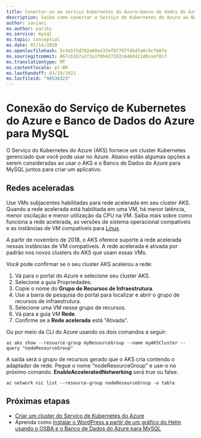 ```yaml
---
title: Conectar-se ao serviço kubernetes do Azure-banco de dados do Azure para MySQL
description: Saiba como conectar o Serviço de Kubernetes do Azure ao Banco de Dados do Azure para MySQL
author: savjani
ms.author: pariks
ms.service: mysql
ms.topic: conceptual
ms.date: 07/14/2020
ms.openlocfilehash: 5c4a5f5d792a60ed3fef07797fdbdfa0c9cfb8fe
ms.sourcegitcommit: 867cb1b7a1f3a1f0b427282c648d411d0ca4f81f
ms.translationtype: MT
ms.contentlocale: pt-BR
ms.lasthandoff: 03/19/2021
ms.locfileid: "94534323"
---
```

# <a name="connecting-azure-kubernetes-service-and-azure-database-for-mysql"></a>Conexão do Serviço de Kubernetes do Azure e Banco de Dados do Azure para MySQL

O Serviço do Kubernetes do Azure (AKS) fornece um cluster Kubernetes gerenciado que você pode usar no Azure. Abaixo estão algumas opções a serem consideradas ao usar o AKS e o Banco de Dados do Azure para MySQL juntos para criar um aplicativo.


## <a name="accelerated-networking"></a>Redes aceleradas
Use VMs subjacentes habilitadas para rede acelerada em seu cluster AKS. Quando a rede acelerada está habilitada em uma VM, há menor latência, menor oscilação e menor utilização da CPU na VM. Saiba mais sobre como funciona a rede acelerada, as versões de sistema operacional compatíveis e as instâncias de VM compatíveis para [Linux](../virtual-network/create-vm-accelerated-networking-cli.md).

A partir de novembro de 2018, o AKS oferece suporte à rede acelerada nessas instâncias de VM compatíveis. A rede acelerada é ativada por padrão nos novos clusters do AKS que usam essas VMs.

Você pode confirmar se o seu cluster AKS acelerou a rede:
1. Vá para o portal do Azure e selecione seu cluster AKS.
2. Selecione a guia Propriedades.
3. Copie o nome do **Grupo de Recursos de Infraestrutura**.
4. Use a barra de pesquisa do portal para localizar e abrir o grupo de recursos de infraestrutura.
5. Selecione uma VM nesse grupo de recursos.
6. Vá para a guia VM **Rede**.
7. Confirme se a **Rede acelerada** está "Ativada".

Ou por meio da CLI do Azure usando os dois comandos a seguir:
```azurecli
az aks show --resource-group myResourceGroup --name myAKSCluster --query "nodeResourceGroup"
```
A saída será o grupo de recursos gerado que o AKS cria contendo o adaptador de rede. Pegue o nome "nodeResourceGroup" e use-o no próximo comando. **EnableAcceleratedNetworking** será true ou false:
```azurecli
az network nic list --resource-group nodeResourceGroup -o table
```


## <a name="next-steps"></a>Próximas etapas
- [Criar um cluster do Serviço de Kubernetes do Azure](../aks/kubernetes-walkthrough.md)
- Aprenda como [Instalar o WordPress a partir de um gráfico do Helm usando o OSBA e o Banco de Dados do Azure para MySQL](../aks/index.yml)